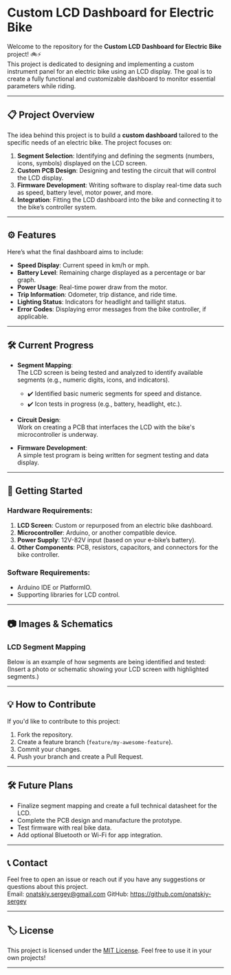 # Custom LCD Dashboard for Electric Bike

Welcome to the repository for the **Custom LCD Dashboard for Electric Bike** project! 🚲⚡️  
This project is dedicated to designing and implementing a custom instrument panel for an electric bike using an LCD display. The goal is to create a fully functional and customizable dashboard to monitor essential parameters while riding.

---

## 📋 Project Overview

The idea behind this project is to build a **custom dashboard** tailored to the specific needs of an electric bike. The project focuses on:  
1. **Segment Selection**: Identifying and defining the segments (numbers, icons, symbols) displayed on the LCD screen.  
2. **Custom PCB Design**: Designing and testing the circuit that will control the LCD display.  
3. **Firmware Development**: Writing software to display real-time data such as speed, battery level, motor power, and more.  
4. **Integration**: Fitting the LCD dashboard into the bike and connecting it to the bike’s controller system.

---

## ⚙️ Features

Here’s what the final dashboard aims to include:
- **Speed Display**: Current speed in km/h or mph.
- **Battery Level**: Remaining charge displayed as a percentage or bar graph.
- **Power Usage**: Real-time power draw from the motor.
- **Trip Information**: Odometer, trip distance, and ride time.
- **Lighting Status**: Indicators for headlight and taillight status.
- **Error Codes**: Displaying error messages from the bike controller, if applicable.

---

## 🛠 Current Progress

- **Segment Mapping**:  
  The LCD screen is being tested and analyzed to identify available segments (e.g., numeric digits, icons, and indicators).  
  - ✔️ Identified basic numeric segments for speed and distance.
  - ✔️ Icon tests in progress (e.g., battery, headlight, etc.).

- **Circuit Design**:  
  Work on creating a PCB that interfaces the LCD with the bike's microcontroller is underway.

- **Firmware Development**:  
  A simple test program is being written for segment testing and data display.

---

## 🚀 Getting Started

### Hardware Requirements:
1. **LCD Screen**: Custom or repurposed from an electric bike dashboard.
2. **Microcontroller**: Arduino, or another compatible device.
3. **Power Supply**: 12V-82V input (based on your e-bike’s battery).
4. **Other Components**: PCB, resistors, capacitors, and connectors for the bike controller.

### Software Requirements:
- Arduino IDE or PlatformIO.
- Supporting libraries for LCD control.

---

## 📷 Images & Schematics



### LCD Segment Mapping
Below is an example of how segments are being identified and tested:  
(Insert a photo or schematic showing your LCD screen with highlighted segments.)

---

## 💡 How to Contribute

If you'd like to contribute to this project:
1. Fork the repository.
2. Create a feature branch (`feature/my-awesome-feature`).
3. Commit your changes.
4. Push your branch and create a Pull Request.

---

## 🛠 Future Plans
- Finalize segment mapping and create a full technical datasheet for the LCD.
- Complete the PCB design and manufacture the prototype.
- Test firmware with real bike data.
- Add optional Bluetooth or Wi-Fi for app integration.

---

## 📞 Contact

Feel free to open an issue or reach out if you have any suggestions or questions about this project.  
Email: onatskiy.sergey@gmail.com 
GitHub: https://github.com/onatskiy-sergey

---

## 🏷 License

This project is licensed under the [MIT License](LICENSE). Feel free to use it in your own projects!

---
